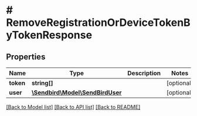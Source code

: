 # # RemoveRegistrationOrDeviceTokenByTokenResponse

## Properties

Name | Type | Description | Notes
------------ | ------------- | ------------- | -------------
**token** | **string[]** |  | [optional]
**user** | [**\Sendbird\Model\SendBirdUser**](SendBirdUser.md) |  | [optional]

[[Back to Model list]](../../README.md#models) [[Back to API list]](../../README.md#endpoints) [[Back to README]](../../README.md)
